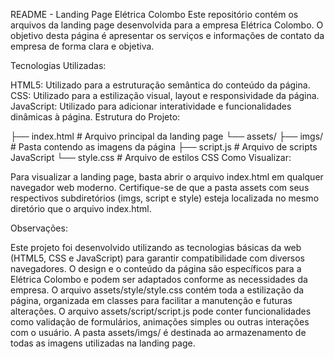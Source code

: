 README - Landing Page Elétrica Colombo
Este repositório contém os arquivos da landing page desenvolvida para a empresa Elétrica Colombo. O objetivo desta página é apresentar os serviços e informações de contato da empresa de forma clara e objetiva.

Tecnologias Utilizadas:

HTML5: Utilizado para a estruturação semântica do conteúdo da página.
CSS: Utilizado para a estilização visual, layout e responsividade da página.
JavaScript: Utilizado para adicionar interatividade e funcionalidades dinâmicas à página.
Estrutura do Projeto:

├── index.html         # Arquivo principal da landing page
└── assets/
    ├── imgs/          # Pasta contendo as imagens da página
    ├── script.js  # Arquivo de scripts JavaScript
    └── style.css  # Arquivo de estilos CSS
Como Visualizar:

Para visualizar a landing page, basta abrir o arquivo index.html em qualquer navegador web moderno. Certifique-se de que a pasta assets com seus respectivos subdiretórios (imgs, script e style) esteja localizada no mesmo diretório que o arquivo index.html.

Observações:

Este projeto foi desenvolvido utilizando as tecnologias básicas da web (HTML5, CSS e JavaScript) para garantir compatibilidade com diversos navegadores.
O design e o conteúdo da página são específicos para a Elétrica Colombo e podem ser adaptados conforme as necessidades da empresa.
O arquivo assets/style/style.css contém toda a estilização da página, organizada em classes para facilitar a manutenção e futuras alterações.
O arquivo assets/script/script.js pode conter funcionalidades como validação de formulários, animações simples ou outras interações com o usuário.
A pasta assets/imgs/ é destinada ao armazenamento de todas as imagens utilizadas na landing page.
